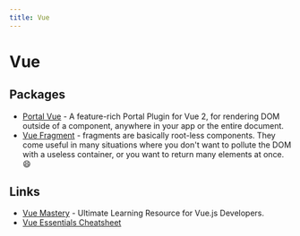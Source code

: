 ```yaml
---
title: Vue
---
```


# Vue

## Packages
- [Portal Vue][0] -  A feature-rich Portal Plugin for Vue 2, for rendering DOM outside of a component, anywhere in your app or the entire document.
- [Vue Fragment][1] - fragments are basically root-less components. They come useful in many situations where you don't want to pollute the DOM with a useless container, or you want to return many elements at once. :smile:

## Links
- [Vue Mastery][2] - Ultimate Learning Resource for Vue.js Developers.
- [Vue Essentials Cheatsheet][3]

[0]: https://github.com/LinusBorg/portal-vue
[1]:	https://github.com/Thunberg087/vue-fragment#readme
[2]:	https://www.vuemastery.com/
[3]:	https://www.vuemastery.com/pdf/Vue-Essentials-Cheat-Sheet.pdf

